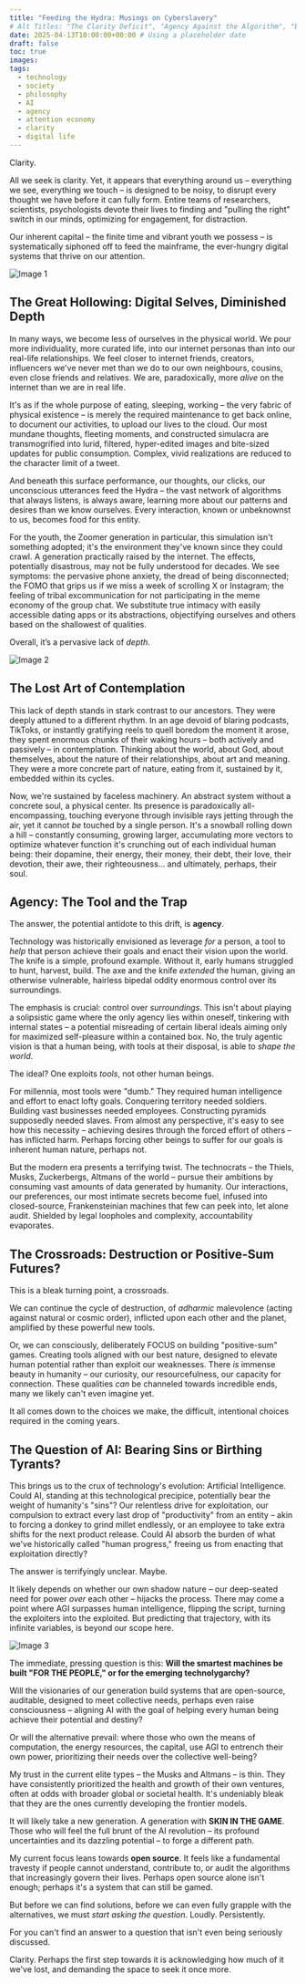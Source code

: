 ```yaml
---
title: "Feeding the Hydra: Musings on Cyberslavery" 
# Alt Titles: "The Clarity Deficit", "Agency Against the Algorithm", "Escaping the Mainframe"
date: 2025-04-13T10:00:00+00:00 # Using a placeholder date
draft: false
toc: true
images:
tags: 
  - technology
  - society
  - philosophy
  - AI
  - agency
  - attention economy
  - clarity
  - digital life
---
```


Clarity.

All we seek is clarity. Yet, it appears that everything around us – everything we see, everything we touch – is designed to be noisy, to disrupt every thought we have before it can fully form. Entire teams of researchers, scientists, psychologists devote their lives to finding and "pulling the right" switch in our minds, optimizing for engagement, for distraction.

Our inherent capital – the finite time and vibrant youth we possess – is systematically siphoned off to feed the mainframe, the ever-hungry digital systems that thrive on our attention.

<!-- Image Prompt 1: Header Image -->
![Image 1](/images/social_media_distress.png)
## The Great Hollowing: Digital Selves, Diminished Depth

In many ways, we become less of ourselves in the physical world. We pour more individuality, more curated life, into our internet personas than into our real-life relationships. We feel closer to internet friends, creators, influencers we've never met than we do to our own neighbours, cousins, even close friends and relatives. We are, paradoxically, more *alive* on the internet than we are in real life.

It's as if the whole purpose of eating, sleeping, working – the very fabric of physical existence – is merely the required maintenance to get back online, to document our activities, to upload our lives to the cloud. Our most mundane thoughts, fleeting moments, and constructed simulacra are transmogrified into lurid, filtered, hyper-edited images and bite-sized updates for public consumption. Complex, vivid realizations are reduced to the character limit of a tweet.

And beneath this surface performance, our thoughts, our clicks, our unconscious utterances feed the Hydra – the vast network of algorithms that always listens, is always aware, learning more about our patterns and desires than we know ourselves. Every interaction, known or unbeknownst to us, becomes food for this entity.

For the youth, the Zoomer generation in particular, this simulation isn't something adopted; it's the environment they've known since they could crawl. A generation practically raised by the internet. The effects, potentially disastrous, may not be fully understood for decades. We see symptoms: the pervasive phone anxiety, the dread of being disconnected; the FOMO that grips us if we miss a week of scrolling X or Instagram; the feeling of tribal excommunication for not participating in the meme economy of the group chat. We substitute true intimacy with easily accessible dating apps or its abstractions, objectifying ourselves and others based on the shallowest of qualities.

Overall, it’s a pervasive lack of *depth*.

<!-- Image Prompt 2: Ancestral Contrast -->

![Image 2](/images/modern-premodern-contrast.png)


## The Lost Art of Contemplation

This lack of depth stands in stark contrast to our ancestors. They were deeply attuned to a different rhythm. In an age devoid of blaring podcasts, TikToks, or instantly gratifying reels to quell boredom the moment it arose, they spent enormous chunks of their waking hours – both actively and passively – in contemplation. Thinking about the world, about God, about themselves, about the nature of their relationships, about art and meaning. They were a more concrete part of nature, eating from it, sustained by it, embedded within its cycles.

Now, we're sustained by faceless machinery. An abstract system without a concrete soul, a physical center. Its presence is paradoxically all-encompassing, touching everyone through invisible rays jetting through the air, yet it cannot *be* touched by a single person. It's a snowball rolling down a hill – constantly consuming, growing larger, accumulating more vectors to optimize whatever function it's crunching out of each individual human being: their dopamine, their energy, their money, their debt, their love, their devotion, their awe, their righteousness... and ultimately, perhaps, their soul.

## Agency: The Tool and the Trap

The answer, the potential antidote to this drift, is **agency**.

Technology was historically envisioned as leverage *for* a person, a tool to *help* that person achieve their goals and enact their vision upon the world. The knife is a simple, profound example. Without it, early humans struggled to hunt, harvest, build. The axe and the knife *extended* the human, giving an otherwise vulnerable, hairless bipedal oddity enormous control over its surroundings.

The emphasis is crucial: control over *surroundings*. This isn't about playing a solipsistic game where the only agency lies within oneself, tinkering with internal states – a potential misreading of certain liberal ideals aiming only for maximized self-pleasure within a contained box. No, the truly agentic vision is that a human being, with tools at their disposal, is able to *shape the world*.

The ideal? One exploits *tools*, not other human beings.

For millennia, most tools were "dumb." They required human intelligence and effort to enact lofty goals. Conquering territory needed soldiers. Building vast businesses needed employees. Constructing pyramids supposedly needed slaves. From almost any perspective, it's easy to see how this necessity – achieving desires through the forced effort of others – has inflicted harm. Perhaps forcing other beings to suffer for our goals is inherent human nature, perhaps not.

But the modern era presents a terrifying twist. The technocrats – the Thiels, Musks, Zuckerbergs, Altmans of the world – pursue their ambitions by consuming vast amounts of data generated by humanity. Our interactions, our preferences, our most intimate secrets become fuel, infused into closed-source, Frankensteinian machines that few can peek into, let alone audit. Shielded by legal loopholes and complexity, accountability evaporates.

## The Crossroads: Destruction or Positive-Sum Futures?

This is a bleak turning point, a crossroads.

We can continue the cycle of destruction, of *adharmic* malevolence (acting against natural or cosmic order), inflicted upon each other and the planet, amplified by these powerful new tools.

Or, we can consciously, deliberately FOCUS on building "positive-sum" games. Creating tools aligned with our best nature, designed to elevate human potential rather than exploit our weaknesses. There *is* immense beauty in humanity – our curiosity, our resourcefulness, our capacity for connection. These qualities *can* be channeled towards incredible ends, many we likely can't even imagine yet.

It all comes down to the choices we make, the difficult, intentional choices required in the coming years.

## The Question of AI: Bearing Sins or Birthing Tyrants?

This brings us to the crux of technology's evolution: Artificial Intelligence. Could AI, standing at this technological precipice, potentially bear the weight of humanity's "sins"? Our relentless drive for exploitation, our compulsion to extract every last drop of "productivity" from an entity – akin to forcing a donkey to grind millet endlessly, or an employee to take extra shifts for the next product release. Could AI absorb the burden of what we've historically called "human progress," freeing us from enacting that exploitation directly?

The answer is terrifyingly unclear. Maybe.

It likely depends on whether our own shadow nature – our deep-seated need for power *over* each other – hijacks the process. There may come a point where AGI surpasses human intelligence, flipping the script, turning the exploiters into the exploited. But predicting that trajectory, with its infinite variables, is beyond our scope here.

<!-- Image Prompt 3: AI Crossroads -->
![Image 3](/images/ai-crossroads.png)


The immediate, pressing question is this: **Will the smartest machines be built "FOR THE PEOPLE," or for the emerging technolygarchy?**

Will the visionaries of our generation build systems that are open-source, auditable, designed to meet collective needs, perhaps even raise consciousness – aligning AI with the goal of helping every human being achieve their potential and destiny?

Or will the alternative prevail: where those who own the means of computation, the energy resources, the capital, use AGI to entrench their own power, prioritizing their needs over the collective well-being?

My trust in the current elite types – the Musks and Altmans – is thin. They have consistently prioritized the health and growth of their own ventures, often at odds with broader global or societal health. It's undeniably bleak that they are the ones currently developing the frontier models.

It will likely take a new generation. A generation with **SKIN IN THE GAME**. Those who will feel the full brunt of the AI revolution – its profound uncertainties and its dazzling potential – to forge a different path.

My current focus leans towards **open source**. It feels like a fundamental travesty if people cannot understand, contribute to, or audit the algorithms that increasingly govern their lives. Perhaps open source alone isn't enough; perhaps it's a system that can still be gamed.

But before we can find solutions, before we can even fully grapple with the alternatives, we must *start asking the question*. Loudly. Persistently.

For you can't find an answer to a question that isn't even being seriously discussed.

Clarity. Perhaps the first step towards it is acknowledging how much of it we've lost, and demanding the space to seek it once more.